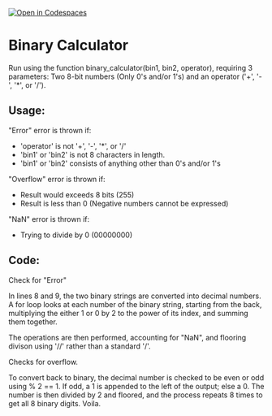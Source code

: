 [![Open in Codespaces](https://classroom.github.com/assets/launch-codespace-2972f46106e565e64193e422d61a12cf1da4916b45550586e14ef0a7c637dd04.svg)](https://classroom.github.com/open-in-codespaces?assignment_repo_id=17658312)
# Binary Calculator

<!--

The following requirements must be met to receive full credit on this assignment. The calculator must handle binary arithmetic operations accurately while following proper error handling procedures and output formatting guidelines.

- Your solution must have a well-written and thorough README file.
- The solution must be implemented as a function called `binary_calculator()` with three parameters:
    - `bin1` - A string parameter representing the first binary number to be used in the calculation. Must contain only 0s and 1s.
    - `bin2` - A string parameter representing the second binary number to be used in the calculation. Must contain only 0s and 1s.
    - `operator` - A string containing one of the following arithmetic operators: `'+'`, `'-'`, `'*'`, or `'/'`
- Do not use Python's built-in `bin()` function.
- Implement your own binary-to-decimal and decimal-to-binary conversion logic.
- All binary inputs and outputs should be strings.
- Handle division by zero by returning `"NaN"`
- Handle decimal numbers by rounding down to the nearest whole number (flooring).
- Return `"Error"` for invalid binary inputs (containing characters other than `0` and `1`)
- Return `"Overflow"` for any operations that overflow (i.e. negative numbers, numbers greater than 8-bits).
- Outputs must be returned as 8-bit numbers (padded with leading zeros if necessary). For example, the decimal number `5` should be returned as `"00000101"` .

Your solution will be tested against various test cases including edge cases, invalid inputs, and all four arithmetic operations.

 -->
 
Run using the function binary_calculator(bin1, bin2, operator), requiring 3 parameters: Two 8-bit numbers (Only 0's and/or 1's) and an operator ('+', '-', '*', or '/').

## Usage:

"Error" error is thrown if:
* 'operator' is not '+', '-', '*', or '/'
* 'bin1' or 'bin2' is not 8 characters in length.
* 'bin1' or 'bin2' consists of anything other than 0's and/or 1's

"Overflow" error is thrown if:
* Result would exceeds 8 bits (255)
* Result is less than 0 (Negative numbers cannot be expressed)

"NaN" error is thrown if:
* Trying to divide by 0 (00000000)

## Code:

Check for "Error"

In lines 8 and 9, the two binary strings are converted into decimal numbers. A for loop looks at each number of the binary string, starting from the back, multiplying the either 1 or 0 by 2 to the power of its index, and summing them together.

The operations are then performed, accounting for "NaN", and flooring divison using '//' rather than a standard '/'.

Checks for overflow.

To convert back to binary, the decimal number is checked to be even or odd using % 2 == 1. If odd, a 1 is appended to the left of the output; else a 0. The number is then divided by 2 and floored, and the process repeats 8 times to get all 8 binary digits. Voila.
